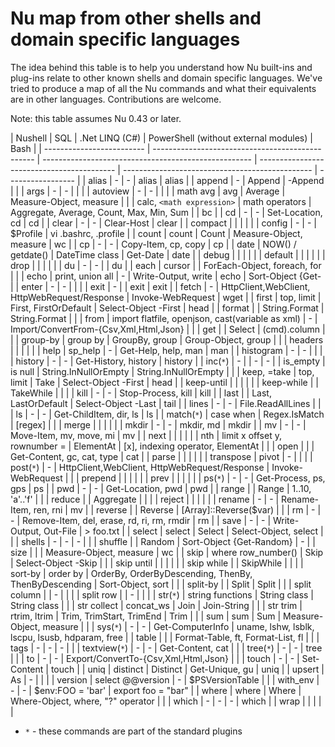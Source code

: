 # Nu map from other shells and domain specific languages

The idea behind this table is to help you understand how Nu built-ins and plug-ins relate to other known shells and domain specific languages. We've tried to produce a map of all the Nu commands and what their equivalents are in other languages. Contributions are welcome.

Note: this table assumes Nu 0.43 or later.

| Nushell                   | SQL                                              | .Net LINQ (C#)                                       | PowerShell (without external modules)      | Bash                                            |
| ------------------------- | ------------------------------------------------ | ---------------------------------------------------- | ------------------------------------------ | ----------------------------------------------- | ----------------- |
| alias                     | -                                                | -                                                    | alias                                      | alias                                           |
| append                    | -                                                | Append                                               | -Append                                    |                                                 |
| args                      | -                                                | -                                                    |                                            |                                                 |
| autoview                  | -                                                | -                                                    |                                            |                                                 |
| math avg                  | avg                                              | Average                                              | Measure-Object, measure                    |                                                 |
| calc, `<math expression>` | math operators                                   | Aggregate, Average, Count, Max, Min, Sum             |                                            | bc                                              |
| cd                        | -                                                | -                                                    | Set-Location, cd                           | cd                                              |
| clear                     | -                                                | -                                                    | Clear-Host                                 | clear                                           |
| compact                   |                                                  |                                                      |                                            |                                                 |
| config                    | -                                                | -                                                    | $Profile                                   | vi .bashrc, .profile                            |
| count                     | count                                            | Count                                                | Measure-Object, measure                    | wc                                              |
| cp                        | -                                                | -                                                    | Copy-Item, cp, copy                        | cp                                              |
| date                      | NOW() / getdate()                                | DateTime class                                       | Get-Date                                   | date                                            |
| debug                     |                                                  |                                                      |                                            |                                                 |
| default                   |                                                  |                                                      |                                            |                                                 |
| drop                      |                                                  |                                                      |                                            |                                                 |
| du                        | -                                                | -                                                    |                                            | du                                              |
| each                      | cursor                                           |                                                      | ForEach-Object, foreach, for               |                                                 |
| echo                      | print, union all                                 | -                                                    | Write-Output, write                        | echo                                            | Sort-Object {Get- |
| enter                     | -                                                | -                                                    |                                            |                                                 |
| exit                      | -                                                |                                                      | exit                                       | exit                                            |
| fetch                     | -                                                | HttpClient,WebClient, HttpWebRequest/Response        | Invoke-WebRequest                          | wget                                            |
| first                     | top, limit                                       | First, FirstOrDefault                                | Select-Object -First                       | head                                            |
| format                    |                                                  | String.Format                                        | String.Format                              |                                                 |
| from                      | import flatfile, openjson, cast(variable as xml) | -                                                    | Import/ConvertFrom-{Csv,Xml,Html,Json}     |                                                 |
| get                       |                                                  | Select                                               | (cmd).column                               |                                                 |
| group-by                  | group by                                         | GroupBy, group                                       | Group-Object, group                        |                                                 |
| headers                   |                                                  |                                                      |                                            |                                                 |
| help                      | sp_help                                          | -                                                    | Get-Help, help, man                        | man                                             |
| histogram                 | -                                                | -                                                    |                                            |                                                 |
| history                   | -                                                | -                                                    | Get-History, history                       | history                                         |
| inc(`*`)                  | -                                                |                                                      | -                                          | -                                               |
| is_empty                  | is null                                          | String.InNullOrEmpty                                 | String.InNullOrEmpty                       |                                                 |
| keep, =take               | top, limit                                       | Take                                                 | Select-Object -First                       | head                                            |
| keep-until                |                                                  |                                                      |                                            |                                                 |
| keep-while                |                                                  | TakeWhile                                            |                                            |                                                 |
| kill                      | -                                                | -                                                    | Stop-Process, kill                         | kill                                            |
| last                      |                                                  | Last, LastOrDefault                                  | Select-Object -Last                        | tail                                            |
| lines                     | -                                                | -                                                    | File.ReadAllLines                          |                                                 |
| ls                        | -                                                | -                                                    | Get-ChildItem, dir, ls                     | ls                                              |
| match(`*`)                | case when                                        | Regex.IsMatch                                        | [regex]                                    |                                                 |
| merge                     |                                                  |                                                      |                                            |                                                 |
| mkdir                     | -                                                | -                                                    | mkdir, md                                  | mkdir                                           |
| mv                        | -                                                | -                                                    | Move-Item, mv, move, mi                    | mv                                              |
| next                      |                                                  |                                                      |                                            |                                                 |
| nth                       | limit x offset y, rownumber =                    | ElementAt                                            | [x], indexing operator, ElementAt          |                                                 |
| open                      |                                                  |                                                      | Get-Content, gc, cat, type                 | cat                                             |
| parse                     |                                                  |                                                      |                                            |                                                 |
| transpose                 | pivot                                            | -                                                    |                                            |                                                 |
| post(`*`)                 | -                                                | HttpClient,WebClient, HttpWebRequest/Response        | Invoke-WebRequest                          |                                                 |
| prepend                   |                                                  |                                                      |                                            |                                                 |
| prev                      |                                                  |                                                      |                                            |                                                 |
| ps(`*`)                   | -                                                | -                                                    | Get-Process, ps, gps                       | ps                                              |
| pwd                       | -                                                | -                                                    | Get-Location, pwd                          | pwd                                             |
| range                     |                                                  | Range                                                | 1..10, 'a'..'f'                            |                                                 |
| reduce                    |                                                  | Aggregate                                            |                                            |                                                 |
| reject                    |                                                  |                                                      |                                            |                                                 |
| rename                    | -                                                | -                                                    | Rename-Item, ren, rni                      | mv                                              |
| reverse                   |                                                  | Reverse                                              | [Array]::Reverse($var)                     |                                                 |
| rm                        | -                                                | -                                                    | Remove-Item, del, erase, rd, ri, rm, rmdir | rm                                              |
| save                      | -                                                | -                                                    | Write-Output, Out-File                     | > foo.txt                                       |
| select                    | select                                           | Select                                               | Select-Object, select                      |                                                 |
| shells                    | -                                                | -                                                    | -                                          |                                                 |
| shuffle                   |                                                  | Random                                               | Sort-Object {Get-Random}                   | -                                               |
| size                      |                                                  |                                                      | Measure-Object, measure                    | wc                                              |
| skip                      | where row_number()                               | Skip                                                 | Select-Object -Skip                        |                                                 |
| skip until                |                                                  |                                                      |                                            |                                                 |
| skip while                |                                                  | SkipWhile                                            |                                            |                                                 |
| sort-by                   | order by                                         | OrderBy, OrderByDescending, ThenBy, ThenByDescending | Sort-Object, sort                          |                                                 |
| split-by                  |                                                  | Split                                                | Split                                      |                                                 |
| split column              |                                                  | -                                                    |                                            |                                                 |
| split row                 |                                                  | -                                                    |                                            |                                                 |
| str(`*`)                  | string functions                                 | String class                                         | String class                               |                                                 |
| str collect               | concat_ws                                        | Join                                                 | Join-String                                |                                                 |
| str trim                  | rtrim, ltrim                                     | Trim, TrimStart, TrimEnd                             | Trim                                       |                                                 |
| sum                       | sum                                              | Sum                                                  | Measure-Object, measure                    |                                                 |
| sys(`*`)                  | -                                                | -                                                    | Get-ComputerInfo                           | uname, lshw, lsblk, lscpu, lsusb, hdparam, free |
| table                     |                                                  |                                                      | Format-Table, ft, Format-List, fl          |                                                 |
| tags                      | -                                                | -                                                    | -                                          |                                                 |
| textview(`*`)             | -                                                | -                                                    | Get-Content, cat                           |                                                 |
| tree(`*`)                 | -                                                | -                                                    | tree                                       |                                                 |
| to                        | -                                                | -                                                    | Export/ConvertTo-{Csv,Xml,Html,Json}       |                                                 |
| touch                     | -                                                | -                                                    | Set-Content                                | touch                                           |
| uniq                      | distinct                                         | Distinct                                             | Get-Unique, gu                             | uniq                                            |
| upsert                    | As                                               | -                                                    |                                            |                                                 |
| version                   | select @@version                                 | -                                                    | $PSVersionTable                            |                                                 |
| with_env                  | -                                                | -                                                    | $env:FOO = 'bar'                           | export foo = "bar"                              |
| where                     | where                                            | Where                                                | Where-Object, where, "?" operator          |                                                 |
| which                     | -                                                | -                                                    | -                                          | which                                           |
| wrap                      |                                                  |                                                      |                                            |                                                 |

- `*` - these commands are part of the standard plugins
